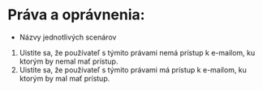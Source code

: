 # Práva a oprávnenia:
- Názvy jednotlivých scenárov 
1. Uistite sa, že používateľ s týmito právami nemá prístup k e-mailom, ku ktorým by nemal mať prístup.
2. Uistite sa, že používateľ s týmito právami má prístup k e-mailom, ku ktorým by mal mať prístup.